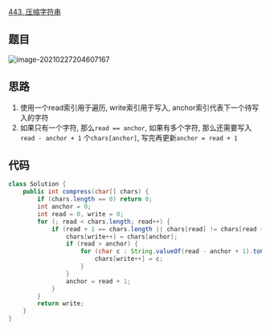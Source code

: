[443. 压缩字符串](https://leetcode-cn.com/problems/string-compression/)

## 题目

![image-20210227204607167](http://img.fosuchao.com/image-20210227204607167.png)



## 思路

1. 使用一个read索引用于遍历, write索引用于写入, anchor索引代表下一个待写入的字符
2. 如果只有一个字符, 那么`read == anchor`, 如果有多个字符, 那么还需要写入 `read - anchor + 1` 个`chars[anchor]`, 写完再更新`anchor = read + 1`



## 代码

```java
class Solution {
    public int compress(char[] chars) {
        if (chars.length == 0) return 0;
        int anchor = 0;
        int read = 0, write = 0;
        for (; read < chars.length; read++) {
            if (read + 1 == chars.length || chars[read] != chars[read + 1]) {
                chars[write++] = chars[anchor];
                if (read > anchor) {
                    for (char c : String.valueOf(read - anchor + 1).toCharArray()) {
                        chars[write++] = c;
                    }
                }
                anchor = read + 1;
            }
        }
        return write;
    }
}
```

